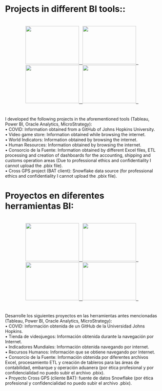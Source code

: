 # Projects in different BI tools::

#
<p align="center">
  <a href="https://powerbi.microsoft.com/es-mx/"> 
    <img height="125" width="175" src="https://user-images.githubusercontent.com/27865066/175987761-703f25f5-6f71-4af4-8c01-98303ddd9718.jpg">&nbsp&nbsp
  </a>
  <a href="https://www.tableau.com/es-mx/products/desktop/download">
    <img height="125" width="175"  src="https://user-images.githubusercontent.com/27865066/230251710-dfd6c4ff-b502-46ac-9e07-496635ada4a7.jpg">&nbsp&nbsp
  </a>  
  <a href="https://www.oracle.com/mx/solutions/business-analytics/analytics-desktop/oracle-analytics-desktop.html">
    <img height="125" width="175" src="https://user-images.githubusercontent.com/27865066/230251804-5d63a02b-ac9e-4ce7-9eb8-26c70cb76884.jpg">&nbsp&nbsp
  </a>
  <a href="https://www.microstrategy.com/en/get-started/workstation">
    <img height="125" width="175" src="https://user-images.githubusercontent.com/27865066/230252028-59e1f27d-d114-463d-a925-c769b7fe5c02.jpg">&nbsp&nbsp
  </a>
</p>

#
I developed the following projects in the aforementioned tools (Tableau, Power BI, Oracle Analytics, MicroStrategy): <br>
• COVID: Information obtained from a GitHub of Johns Hopkins University. <br>
• Video game store: Information obtained while browsing the internet. <br>
• World Indicators: Information obtained by browsing the internet. <br>
• Human Resources: Information obtained by browsing the internet. <br>
• Consorcio de la Fuente: Information obtained by different Excel files, ETL processing and creation of dashboards for the accounting, shipping and customs operation areas (Due to professional ethics and confidentiality I cannot upload the .pbix file).<br>
• Cross GPS project (BAT client): Snowflake data source (for professional ethics and confidentiality I cannot upload the .pbix file).<br>

# Proyectos en diferentes herramientas BI:

#
<p align="center">
  <a href="https://powerbi.microsoft.com/es-mx/"> 
    <img height="125" width="175" src="https://user-images.githubusercontent.com/27865066/175987761-703f25f5-6f71-4af4-8c01-98303ddd9718.jpg">&nbsp&nbsp
  </a>
  <a href="https://www.tableau.com/es-mx/products/desktop/download">
    <img height="125" width="175"  src="https://user-images.githubusercontent.com/27865066/230251710-dfd6c4ff-b502-46ac-9e07-496635ada4a7.jpg">&nbsp&nbsp
  </a>  
  <a href="https://www.oracle.com/mx/solutions/business-analytics/analytics-desktop/oracle-analytics-desktop.html">
    <img height="125" width="175" src="https://user-images.githubusercontent.com/27865066/230251804-5d63a02b-ac9e-4ce7-9eb8-26c70cb76884.jpg">&nbsp&nbsp
  </a>
  <a href="https://www.microstrategy.com/en/get-started/workstation">
    <img height="125" width="175" src="https://user-images.githubusercontent.com/27865066/230252028-59e1f27d-d114-463d-a925-c769b7fe5c02.jpg">&nbsp&nbsp
  </a>
</p>


#
Desarrolle los siguientes proyectos en las herramientas antes mencionadas (Tableau, Power BI, Oracle Analytics, MicroStrategy): <br>
• COVID: Información obtenida de un GitHub de la Universidad Johns Hopkins. <br>
• Tienda de videojuegos: Información obtenida durante la navegación por Internet. <br>
• Indicadores Mundiales: Información obtenida navegando por internet. <br>
• Recursos Humanos: Información que se obtiene navegando por Internet. <br>
• Consorcio de la Fuente: Información obtenida por diferentes archivos Excel, procesamiento ETL y creación de tableros para las áreas de contabilidad, embarque y operación aduanera (por ética profesional y por confidencialidad no puedo subir el archivo .pbix).<br>
• Proyecto Cross GPS (cliente BAT): fuente de datos Snowflake (por ética profesional y confidencialidad no puedo subir el archivo .pbix).
